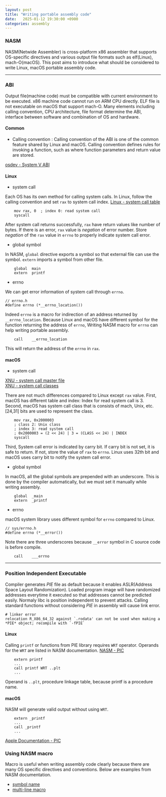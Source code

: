 ```yaml
---
layout: post
title: "Writing portable assembly code"
date:   2025-01-12 19:30:00 +0900
categories: assembly
---
```


### NASM
NASM(Netwide Assembler) is cross-platform x86 assembler that supports OS-specific directives and various output file formats such as elf(Linux), mach-O(macOS). This post aims to introduce what should be considered to write Linux, macOS portable assembly code.

___

### ABI
Output file(machine code) must be compatible with current environment to be executed. x86 machine code cannot run on ARM CPU directly. ELF file is not executable on macOS that support mach-O. Many elements including calling convention, CPU architecture, file format determine the ABI, interface between software and combination of OS and hardware. 

#### Common
- Calling convention
: Calling convention of the ABI is one of the common feature shared by Linux and macOS. Calling convention defines rules for invoking a function, such as where function parameters and return value are stored.


[osdev - System V ABI](https://wiki.osdev.org/System_V_ABI)

#### Linux
- system call


Each OS has its own method for calling system calls. In Linux, follow the calling convention and set `rax` to system call index.
[Linux - system call table](https://github.com/torvalds/linux/blob/master/arch/x86/entry/syscalls/syscall_64.tbl)
```
    mov rax, 0  ; index 0: read system call
    syscall
```
After system call returns successfully, `rax` have return values like number of bytes.
If there is an error, `rax` value is *negation* of error number. Store *negation* of the `rax` value in `errno` to properly indicate system call error.

- global symbol


In NASM, `global` directive exports a symbol so that external file can use the symbol. `extern` imports a symbol from other file.
```
    global  main
    extern  printf
```

- errno


We can get error information of system call through `errno`.
```
// errno.h
#define errno (*__errno_location())
```
Indeed `errno` is a macro for indirection of an address returned by `__errno_location`. Because Linux and macOS have different symbol for the function returning the address of `errno`, Writing NASM macro for `errno` can help writing portable assembly.
```
    call    __errno_location
```
This will return the address of the `errno` in `rax`.

#### macOS
- system call


[XNU - system call master file](https://github.com/opensource-apple/xnu/blob/master/bsd/kern/syscalls.master)\
[XNU - system call classes](https://github.com/apple-oss-distributions/xnu/blob/main/osfmk/mach/i386/syscall_sw.h)


There are not much differences compared to Linux except `rax` value.
First, macOS has different table and index: Index for read system call is 3.
Second, macOS has system call class that is consists of mach, Unix, etc.
[24,31] bits are used to represent the class.
```
    mov rax, 0x2000003
    ; class 2: Unix class
    ; index 3: read system call
    ; 0x2000003 = (2 << 24) | 3 = (CLASS << 24) | INDEX
    syscall
```
Third, System call error is indicated by carry bit. If carry bit is not set, it is safe to return. If not, store the value of `rax` to `errno`. Linux uses 32th bit and macOS uses carry bit to notify the system call error.

- global symbol


In macOS, all the global symbols are prepended with an underscore.
This is done by the compiler automatically, but we must set it manually while writing assembly.
```
    global  _main
    extern  _printf
```

- errno


macOS system library uses different symbol for `errno` compared to Linux.
```
// sys/errno.h
#define errno (*__error())
```
Note there are three underscores because `__error` symbol in C source code is before compile.
```
    call    ___errno
```

___


### Position Independent Executable
Compiler generates *PIE* file as default because it enables ASLR(Address Space Layout Randomization). Loaded program image will have randomized addresses everytime it executed so that addresses cannot be predicted easily. Normaly libc is position independent to prevent attacks. Calling standard functions without considering *PIE* in assembly will cause link error.
```
# linker error
relocation R_X86_64_32 against `.rodata' can not be used when making a *PIE* object; recompile with `-fPIE`
```

#### Linux
Calling `printf` or functions from PIE library requires `WRT` operator. Operands for the `WRT` are listed in NASM documentation.
[NASM - PIC](https://www.nasm.us/xdoc/2.16.03/html/nasmdoc8.html#section-8.9.3)
```
    extern printf
    ...
    call printf WRT ..plt
    ...
```
Operand is `..plt`, procedure linkage table, because printf is a procedure name.

#### macOS
NASM will generate valid output without using `WRT`.
```
    extern _printf
    ...
    call _printf
    ...
```
[Apple Documentation - PIC](https://developer.apple.com/library/archive/documentation/DeveloperTools/Conceptual/MachOTopics/1-Articles/dynamic_code.html#//apple_ref/doc/uid/TP40002528-SW1)

### Using NASM macro
Macro is useful when writing assembly code clearly because there are many OS specific directives and conventions. Below are examples from NASM documentation.
- [symbol name](https://www.nasm.us/xdoc/2.16.03/html/nasmdoc7.html#section-7.10)
- [multi-line macro](https://www.nasm.us/xdoc/2.16.03/html/nasmdoc4.html#section-4.5)
